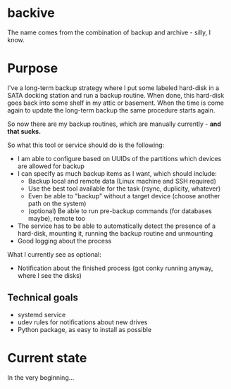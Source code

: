 # backive

The name comes from the combination of backup and archive - silly, I know.

# Purpose

I've a long-term backup strategy where I put some labeled hard-disk in a SATA docking station and run a backup routine. When done, this hard-disk goes back into some shelf in my attic or basement. When the time is come again to update the long-term backup the same procedure starts again.

So now there are my backup routines, which are manually currently - **and that sucks.**

So what this tool or service should do is the following:
- I am able to configure based on UUIDs of the partitions which devices are allowed for backup
- I can specify as much backup items as I want, which should include:
  - Backup local and remote data (Linux machine and SSH required)
  - Use the best tool available for the task (rsync, duplicity, whatever)
  - Even be able to "backup" without a target device (choose another path on the system)
  - (optional) Be able to run pre-backup commands (for databases maybe), remote too
- The service has to be able to automatically detect the presence of a hard-disk, mounting it, running the backup routine and unmounting
- Good logging about the process


What I currently see as optional:
- Notification about the finished process (got conky running anyway, where I see the disks)

## Technical goals

- systemd service
- udev rules for notifications about new drives
- Python package, as easy to install as possible

# Current state

In the very beginning...
